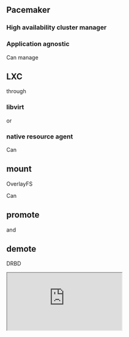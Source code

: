 ## Pacemaker


### High availability cluster manager


### Application agnostic


Can manage
## LXC
through
### libvirt
or
### native resource agent


Can
## mount
OverlayFS


Can
## promote
and
## demote
DRBD


<!-- .slide: data-background-image="images/stack.svg" data-background-size="contain" -->


<iframe data-autoplay src="https://asciinema.org/api/asciicasts/27228?size=big" id="asciicast-iframe-27228" name="asciicast-iframe-27228" scrolling="yes"></iframe>